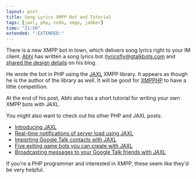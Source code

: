 ```yaml
---
layout: post
title: Song Lyrics XMPP Bot and Tutorial
tags: [jaxl, php, code, xmpp, jabber]
time: "21:50"
extended: ":EXTENDED:"
---
```


There is a new XMPP bot in town, which delivers song lyrics right to
your IM client. [Abhi](http://abhinavsingh.com/) has written a song
lyrics bot ([lyricsfly@gtalkbots.com](xmpp:lyricsfly@gtalkbots.com)
and [shared the design
details](http://abhinavsingh.com/blog/2010/01/get-lyrics-for-any-song-using-xmpp-and-php-right-into-your-im-add-lyricsflygtalkbots-com/)
on his blog.

He wrote the bot in PHP using the
[JAXL](http://code.google.com/p/jaxl) XMPP library. It appears as
though he is the author of the library as well. It will be good for
[XMPPHP](http://code.google.com/p/xmpphp/) to have a little
competition.

At the end of his post, Abhi also has a short tutorial for writing
your own XMPP bots with JAXL.

You might also want to check out his other PHP and JAXL posts:

* [Introducing
  JAXL](http://abhinavsingh.com/blog/2009/01/introducing-jaxl-open-source-jabber-xmpp-library/)
* [Real-time notifications of server
  load using JAXL](http://abhinavsingh.com/blog/2010/01/get-real-time-system-server-load-notification-on-any-im-using-php-and-xmpp/)
* [Importing Google Talk contacts with
  JAXL](http://abhinavsingh.com/blog/2009/11/how-to-use-jaxl-jabber-xmpp-library-in-php-to-import-gtalk-contacts-of-any-user/)
* [Five exiting game bots you can create with
  JAXL](http://abhinavsingh.com/blog/2009/09/5-exciting-gaming-bots-you-can-create-using-jaxl-jabber-xmpp-library-in-php/)
* [Broadcasting messages to your Google Talk friends with
  JAXL](http://abhinavsingh.com/blog/2009/05/how-to-broadcast-a-message-to-your-gtalk-friends-using-jaxl/)

If you're a PHP programmer and interested in XMPP, these seem like
they'd be very helpful.
